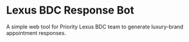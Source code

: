 # Lexus BDC Response Bot
A simple web tool for Priority Lexus BDC team to generate luxury-brand appointment responses.